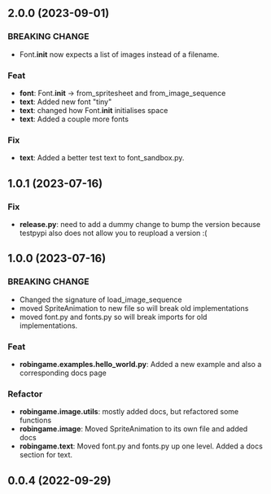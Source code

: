 ## 2.0.0 (2023-09-01)

### BREAKING CHANGE

- Font.__init__ now expects a list of images instead of a filename.

### Feat

- **font**: Font.__init__ -> from_spritesheet and from_image_sequence
- **text**: Added new font "tiny"
- **text**: changed how Font.__init__ initialises space
- **text**: Added a couple more fonts

### Fix

- **text**: Added a better test text to font_sandbox.py.

## 1.0.1 (2023-07-16)

### Fix

- **release.py**: need to add a dummy change to bump the version because testpypi also does not allow you to reupload a version :(

## 1.0.0 (2023-07-16)

### BREAKING CHANGE

- Changed the signature of load_image_sequence
- moved SpriteAnimation to new file so will break old implementations
- moved font.py and fonts.py so will break imports for old implementations.

### Feat

- **robingame.examples.hello_world.py**: Added a new example and also a corresponding docs page

### Refactor

- **robingame.image.utils**: mostly added docs, but refactored some functions
- **robingame.image**: Moved SpriteAnimation to its own file and added docs
- **robingame.text**: Moved font.py and fonts.py up one level. Added a docs section for text.

## 0.0.4 (2022-09-29)

